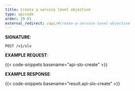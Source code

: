 ```yaml
---
title: Create a service level objective
type: apicode
order: 29.01
external_redirect: /api/#create-a-service-level-objective
---
```


**SIGNATURE**:

`POST /v1/slo`

**EXAMPLE REQUEST**:

{{< code-snippets basename="api-slo-create" >}}

**EXAMPLE RESPONSE**:

{{< code-snippets basename="result.api-slo-create" >}}
